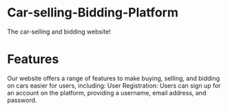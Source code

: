 # Car-selling-Bidding-Platform
The car-selling and bidding website!


# Features
Our website offers a range of features to make buying, selling, and bidding on cars easier for users, including:
User Registration: Users can sign up for an account on the platform, providing a username, email address, and password.

